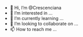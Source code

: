 - 👋 Hi, I’m @Crescenciana
- 👀 I’m interested in ...
- 🌱 I’m currently learning ...
- 💞️ I’m looking to collaborate on ...
- 📫 How to reach me ...

<!---
Crescenciana/Crescenciana is a ✨ special ✨ repository because its `README.md` (this file) appears on your GitHub profile.
You can click the Preview link to take a look at your changes.
--->
